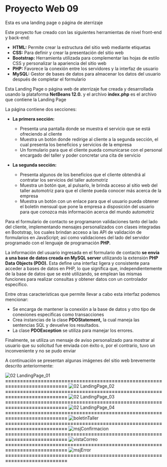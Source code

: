 # Proyecto Web 09
Esta es una landing page o página de aterrizaje

Este proyecto fue creado con las siguientes herramientas de nivel front-end y back-end:

- **HTML:**	Permite crear la estructura del sitio web mediante etiquetas
- **CSS:**	Para definir y crear la presentación del sitio web
- **Bootstrap:**	Herramienta utilizada para complementar las hojas de estilo CSS y personalizar la apariencia del sitio web
- **PHP:**	Favorece la conexión entre los servidores y la interfaz de usuario
- **MySQL:**	Gestor de bases de datos para almacenar los datos del usuario después de completar el formulario

Esta Landing Page o página web de aterrizaje fue creada y desarrollada usando la plataforma **NetBeans 12.0.** y el archivo **index.php** es el archivo que contiene la Landing Page

La página contiene dos secciones:

- **La primera sección:**
  -	Presenta una pantalla donde se muestra el servicio que se está ofreciendo al cliente
  - Muestra un botón donde redirige al cliente a la segunda sección, el cual presenta los beneficios y servicios de la empresa
  -	Un formulario para que el cliente pueda comunicarse con el personal encargado del taller y poder concretar una cita de servicio

- **La segunda sección:**
  -	Presenta algunos de los beneficios que el cliente obtendrá al contratar los servicios del taller automotriz
  -	Muestra un botón que, al pulsarlo, le brinda acceso al sitio web del taller automotriz para que el cliente pueda conocer más acerca de la empresa
  -	Muestra un botón con un enlace para que el usuario pueda obtener el boletín mensual que pone la empresa a disposición del usuario para que conozca más información acerca del mundo automotriz


Para el formulario de contacto se programaron validaciones tanto del lado del cliente, implementando mensajes personalizados con clases integradas en Bootstrap, los cuales brindan acceso a las API de validación de formularios en JavaScript; así como validaciones del lado del servidor programado con el lenguaje de programación **PHP.**

La información del usuario ingresada en el formulario de contacto **se envía a una base de datos creada en MySQL server** utilizando la extensión **PHP Data Objects (PDO).** Esta define una interfaz ligera y consistente para acceder a bases de datos en PHP, lo que significa que, independientemente de la base de datos que se esté utilizando, se emplean las mismas funciones para realizar consultas y obtener datos con un controlador específico.

Entre otras características que permite llevar a cabo esta interfaz podemos mencionar:
-	Se encarga de mantener la conexión a la base de datos y otro tipo de conexiones específicas como transacciones
-	Crea instancias de la clase **PDOStatement,** la cual maneja las sentencias SQL y devuelve los resultados. 
-	La clase **PDOException** se utiliza para manejar los errores.

Finalmente, se utiliza un mensaje de aviso personalizado para mostrar al usuario que su solicitud fue enviada con éxito o, por el contrario, tuvo un inconveniente y no se pudo enviar

A continuación se presentan algunas imágenes del sitio web brevemente descrito anteriormente:

![02  LandingPage_01](https://github.com/misproyectosweb/proyecto-web-09/assets/98922137/e2df60e1-9f4b-4f11-b1dd-68af16c873ed)
**==========================================================================**
![02  LandingPage_02](https://github.com/misproyectosweb/proyecto-web-09/assets/98922137/15f26add-da18-4d6e-9f90-8707366ecdd0)
**==========================================================================**
![02  LandingPage_03](https://github.com/misproyectosweb/proyecto-web-09/assets/98922137/ee6d3d70-a59c-4fd0-9624-abbc78a76dc4)
**==========================================================================**
![02  LandingPage_04](https://github.com/misproyectosweb/proyecto-web-09/assets/98922137/dc22c4c2-f39a-40c2-b44a-070919687b00)
**==========================================================================**
![boletinTaller](https://github.com/misproyectosweb/proyecto-web-09/assets/98922137/ef844073-c410-413e-8559-b661d4e8ff72)
**==========================================================================**
![msjConfirmacion](https://github.com/misproyectosweb/proyecto-web-09/assets/98922137/91b5a837-bf76-4579-9947-cc6ebeb1bca9)
**==========================================================================**
![vistaCorreo](https://github.com/misproyectosweb/proyecto-web-09/assets/98922137/5053b60c-d808-47f7-9902-e943887922b1)
**==========================================================================**
![msjError](https://github.com/misproyectosweb/proyecto-web-09/assets/98922137/4fda239b-ecb7-460f-8db8-5b816b65bddc)
**==========================================================================**
